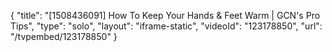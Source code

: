 {
    "title": "[1508436091] How To Keep Your Hands & Feet Warm | GCN's Pro Tips",
    "type": "solo",
    "layout": "iframe-static",
    "videoId": "123178850",
    "url": "\/tvpembed\/123178850"
}